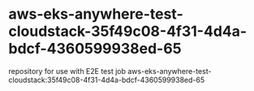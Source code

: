 # aws-eks-anywhere-test-cloudstack-35f49c08-4f31-4d4a-bdcf-4360599938ed-65
repository for use with E2E test job aws-eks-anywhere-test-cloudstack:35f49c08-4f31-4d4a-bdcf-4360599938ed-65
